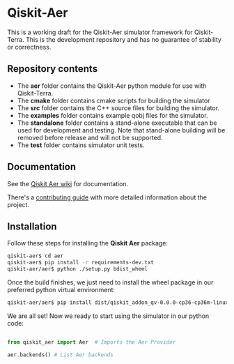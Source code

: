 # Qiskit-Aer

This is a working draft for the Qiskit-Aer simulator framework for Qiskit-Terra. This is the development repository and has no guarantee of stability or correctness.


## Repository contents

* The  **aer** folder contains the Qiskit-Aer python module for use with Qiskit-Terra.
* The **cmake** folder contains cmake scripts for building the simulator
* The **src** folder contains the C++ source files for building the simulator.
* The **examples** folder contains example qobj files for the simulator.
* The **standalone** folder contains a stand-alone executable that can be used for development and testing. Note that stand-alone building will be removed before release and will not be supported.
* The **test** folder contains simulator unit tests.

## Documentation

See the [Qiskit Aer wiki](https://github.ibm.com/IBMQuantum/qiskit-aer/wiki) for documentation.

There's a [contributing guide](https://github.ibm.com/IBMQuantum/qiskit-aer/blob/master/.github/CONTRIBUTING.rst)
with more detailed information about the project.


## Installation

Follow these steps for installing the **Qiskit Aer** package:

```bash
qiskit-aer$ cd aer
qiskit-aer$ pip install -r requirements-dev.txt
qiskit-aer/aer$ python ./setup.py bdist_wheel
```

Once the build finishes, we just need to install the wheel package in our
preferred python virtual environment:

```bash
qiskit-aer/aer$ pip install dist/qiskit_addon_qv-0.0.0-cp36-cp36m-linux_x86_64.whl
```

We are all set! Now we ready to start using the simulator in our python code:
```python

from qiskit_aer import Aer  # Imports the Aer Provider

aer.backends() # List Aer backends
```
